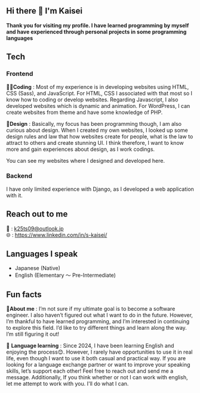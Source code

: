 ## Hi there 👋 I'm Kaisei
**Thank you for visiting my profile. I have learned programming by myself and have experienced through personal projects in some programming languages**

## Tech
### Frontend
**👨‍💻Coding** : Most of my experience is in developing websites using HTML, CSS (Sass), and JavaScript. For HTML, CSS I associated with that most so I know how to coding or develop websites. Regarding Javascript, I also developed websites which is dynamic and animation. For WordPress, I can create websites from theme and have some knowledge of PHP.  

**🎨Design** : Basically, my focus has been programming though, I am also curious about design. When I created my own websites, I looked up some design rules and law that how websites create for people, what is the law to attract to others and create stunning UI. I think therefore, I want to know more and gain experiences about design, as I work codings.   

You can see my websites where I designed and developed here. 

### Backend
I have only limited experience with Django, as I developed a web application with it.

## Reach out to me
📩 : k25ts09@outlook.jp  
🌐 : https://www.linkedin.com/in/s-kaisei/


## Languages I speak
- Japanese (Native)  
- English (Elementary ～ Pre-Intermediate) 
  


## Fun facts
🙋**About me** : I’m not sure if my ultimate goal is to become a software engineer. I also haven’t figured out what I want to do in the future. However, I’m thankful to have learned programming, and I’m interested in continuing to explore this field. I’d like to try different things and learn along the way. I’m still figuring it out!  


🌱 **Language learning** : Since 2024, I have been learning English and enjoying the process😊. However, I rarely have opportunities to use it in real life, even though I want to use it both casual and practical way. If you are looking for a language exchange partner or want to improve your speaking skills, let’s support each other! Feel free to reach out and send me a message. Additionally, If you think whether or not I can work with english, let me attempt to work with you. I'll do what I can.

<!--
**k-datacloud/k-datacloud** is a ✨ _special_ ✨ repository because its `README.md` (this file) appears on your GitHub profile.

Here are some ideas to get you started:

- 🔭 I’m currently working on ...
- 🌱 I’m currently learning ...
- 👯 I’m looking to collaborate on ...
- 🤔 I’m looking for help with ...
- 💬 Ask me about ...
- 📫 How to reach me: ...
- 😄 Pronouns: ...
- ⚡ Fun fact: ...
-->
